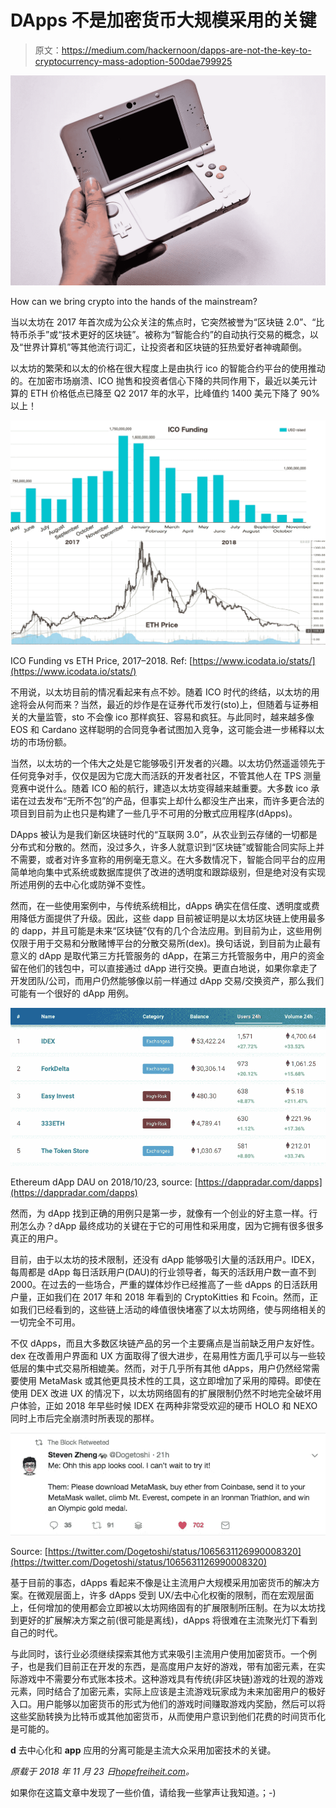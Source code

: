 # DApps 不是加密货币大规模采用的关键

> 原文：<https://medium.com/hackernoon/dapps-are-not-the-key-to-cryptocurrency-mass-adoption-500dae799925>

![](img/96b0da712ba448cae22bf3b3c6875d56.png)

How can we bring crypto into the hands of the mainstream?

当以太坊在 2017 年首次成为公众关注的焦点时，它突然被誉为“区块链 2.0”、“比特币杀手”或“技术更好的区块链”。被称为“智能合约”的自动执行交易的概念，以及“世界计算机”等其他流行词汇，让投资者和区块链的狂热爱好者神魂颠倒。

以太坊的繁荣和以太的价格在很大程度上是由执行 ico 的智能合约平台的使用推动的。在加密市场崩溃、ICO 抛售和投资者信心下降的共同作用下，最近以美元计算的 ETH 价格低点已降至 Q2 2017 年的水平，比峰值约 1400 美元下降了 90%以上！

![](img/9738ec936c6469504ef5a8c904d2684b.png)

ICO Funding vs ETH Price, 2017–2018\. Ref: [https://www.icodata.io/stats/](https://www.icodata.io/stats/)

不用说，以太坊目前的情况看起来有点不妙。随着 ICO 时代的终结，以太坊的用途将会从何而来？当然，最近的炒作是在证券代币发行(sto)上，但随着与证券相关的大量监管，sto 不会像 ico 那样疯狂、容易和疯狂。与此同时，越来越多像 EOS 和 Cardano 这样聪明的合同竞争者试图加入竞争，这可能会进一步稀释以太坊的市场份额。

当然，以太坊的一个伟大之处是它能够吸引开发者的兴趣。以太坊仍然遥遥领先于任何竞争对手，仅仅是因为它庞大而活跃的开发者社区，不管其他人在 TPS 测量竞赛中说什么。随着 ICO 船的航行，建造以太坊变得越来越重要。大多数 ico 承诺在过去发布“无所不包”的产品，但事实上却什么都没生产出来，而许多更合法的项目到目前为止也只是构建了一些几乎不可用的分散式应用程序(dApps)。

DApps 被认为是我们新区块链时代的“互联网 3.0”，从农业到云存储的一切都是分布式和分散的。然而，没过多久，许多人就意识到“区块链”或智能合同实际上并不需要，或者对许多宣称的用例毫无意义。在大多数情况下，智能合同平台的应用简单地向集中式系统或数据库提供了改进的透明度和跟踪级别，但是绝对没有实现所述用例的去中心化或防弹不变性。

然而，在一些使用案例中，与传统系统相比，dApps 确实在信任度、透明度或费用降低方面提供了升级。因此，这些 dapp 目前被证明是以太坊区块链上使用最多的 dapp，并且可能是未来“区块链”仅有的几个合法应用。到目前为止，这些用例仅限于用于交易和分散赌博平台的分散交易所(dex)。换句话说，到目前为止最有意义的 dApp 是取代第三方托管服务的 dApp，在第三方托管服务中，用户的资金留在他们的钱包中，可以直接通过 dApp 进行交换。更直白地说，如果你拿走了开发团队/公司，而用户仍然能够像以前一样通过 dApp 交易/交换资产，那么我们可能有一个很好的 dApp 用例。

![](img/041cc41aef4ec0c9254d3c24e487eb91.png)

Ethereum dApp DAU on 2018/10/23, source: [https://dappradar.com/dapps](https://dappradar.com/dapps)

然而，为 dApp 找到正确的用例只是第一步，就像有一个创业的好主意一样。行刑怎么办？dApp 最终成功的关键在于它的可用性和采用度，因为它拥有很多很多真正的用户。

目前，由于以太坊的技术限制，还没有 dApp 能够吸引大量的活跃用户。IDEX，每周都是 dApp 每日活跃用户(DAU)的行业领导者，每天的活跃用户数一直不到 2000。在过去的一些场合，严重的媒体炒作已经推高了一些 dApps 的日活跃用户量，正如我们在 2017 年和 2018 年看到的 CryptoKitties 和 Fcoin。然而，正如我们已经看到的，这些链上活动的峰值很快堵塞了以太坊网络，使与网络相关的一切完全不可用。

不仅 dApps，而且大多数区块链产品的另一个主要痛点是当前缺乏用户友好性。dex 在改善用户界面和 UX 方面取得了很大进步，在易用性方面几乎可以与一些较低层的集中式交易所相媲美。然而，对于几乎所有其他 dApps，用户仍然经常需要使用 MetaMask 或其他更具技术性的工具，这立即增加了采用的障碍。即使在使用 DEX 改进 UX 的情况下，以太坊网络固有的扩展限制仍然不时地完全破坏用户体验，正如 2018 年早些时候 IDEX 在两种非常受欢迎的硬币 HOLO 和 NEXO 同时上市后完全崩溃时所表现的那样。

![](img/093472a3ca73ca0a6deb931623abf6c9.png)

Source: [https://twitter.com/Dogetoshi/status/1065631126990008320](https://twitter.com/Dogetoshi/status/1065631126990008320)

基于目前的事态，dApps 看起来不像是让主流用户大规模采用加密货币的解决方案。在微观层面上，许多 dApps 受到 UX/去中心化权衡的限制，而在宏观层面上，任何增加的使用都会立即被以太坊网络固有的扩展限制所压制。在为以太坊找到更好的扩展解决方案之前(很可能是离线)，dApps 将很难在主流聚光灯下看到自己的时代。

与此同时，该行业必须继续探索其他方式来吸引主流用户使用加密货币。一个例子，也是我们目前正在开发的东西，是高度用户友好的游戏，带有加密元素，在实际游戏中不需要分布式账本技术。这种游戏具有传统(非区块链)游戏的壮观的游戏元素，同时结合了加密元素，实际上应该是主流游戏玩家成为未来加密用户的极好入口。用户能够以加密货币的形式为他们的游戏时间赚取游戏内奖励，然后可以将这些奖励转换为比特币或其他加密货币，从而使用户意识到他们花费的时间货币化是可能的。

**d** 去中心化和 **app** 应用的分离可能是主流大众采用加密技术的关键。

*原载于 2018 年 11 月 23 日*[*hopefreiheit.com*](https://hopefreiheit.com/2018/11/24/dapps-are-not-the-key-to-cryptocurrency-mass-adoption/)*。*

如果你在这篇文章中发现了一些价值，请给我一些掌声让我知道。；-)